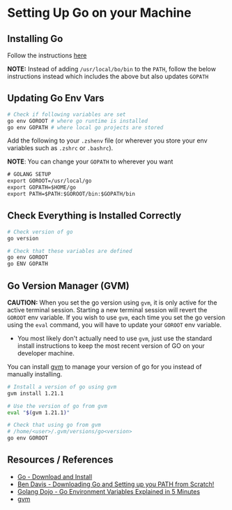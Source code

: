 # Setting Up Go on your Machine

## Installing Go

Follow the instructions [here](https://go.dev/doc/install)

**NOTE:** Instead of adding `/usr/local/bo/bin` to the `PATH`, follow the below instructions instead which includes the above but also updates `GOPATH`

## Updating Go Env Vars

```bash
# Check if following variables are set
go env GOROOT # where go runtime is installed
go env GOPATH # where local go projects are stored
```

Add the following to your `.zshenv` file (or wherever you store your env variables such as `.zshrc` or `.bashrc`).

**NOTE**: You can change your `GOPATH` to wherever you want

```txt
# GOLANG SETUP
export GOROOT=/usr/local/go
export GOPATH=$HOME/go
export PATH=$PATH:$GOROOT/bin:$GOPATH/bin
```

## Check Everything is Installed Correctly

```bash
# Check version of go
go version
```

```bash
# Check that these variables are defined
go env GOROOT
go ENV GOPATH
```

## Go Version Manager (GVM)

**CAUTION:** When you set the go version using `gvm`, it is only active for the active terminal session. Starting a new terminal session will revert the `GOROOT` env variable. If you wish to use `gvm`, each time you set the go version using the `eval` command, you will have to update your `GOROOT` env variable.

- You most likely don't actually need to use `gvm`, just use the standard install instructions to keep the most recent version of GO on your developer machine.

You can install [gvm](https://github.com/andrewkroh/gvm) to manage your version of go for you instead of manually installing.

```bash
# Install a version of go using gvm
gvm install 1.21.1

# Use the version of go from gvm
eval "$(gvm 1.21.1)"

# Check that using go from gvm
# /home/<user>/.gvm/versions/go<version>
go env GOROOT
```

## Resources / References

- [Go - Download and Install](https://go.dev/doc/install)
- [Ben Davis - Downloading Go and Setting up you PATH from Scratch!](https://www.youtube.com/watch?v=Q7uh85_i0-M)
- [Golang Dojo - Go Environment Variables Explained in 5 Minutes](https://www.youtube.com/watch?v=Ut-NLq6d694)
- [gvm](https://github.com/andrewkroh/gvm)
